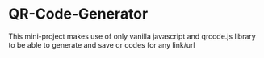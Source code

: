 # QR-Code-Generator
This mini-project makes use of only vanilla javascript and qrcode.js library to be able to generate and save qr codes for any link/url
